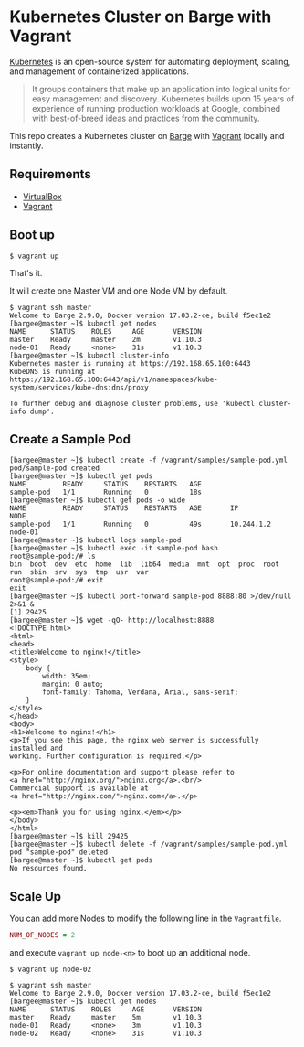 # Kubernetes Cluster on Barge with Vagrant

[Kubernetes](https://kubernetes.io/) is an open-source system for automating deployment, scaling, and management of containerized applications.

> It groups containers that make up an application into logical units for easy management and discovery. Kubernetes builds upon 15 years of experience of running production workloads at Google, combined with best-of-breed ideas and practices from the community.

This repo creates a Kubernetes cluster on [Barge](https://github.com/bargees/barge-os) with [Vagrant](https://www.vagrantup.com/) locally and instantly.

## Requirements

- [VirtualBox](https://www.virtualbox.org/)
- [Vagrant](https://www.vagrantup.com/)

## Boot up

```
$ vagrant up
```

That's it.

It will create one Master VM and one Node VM by default.

```
$ vagrant ssh master
Welcome to Barge 2.9.0, Docker version 17.03.2-ce, build f5ec1e2
[bargee@master ~]$ kubectl get nodes
NAME      STATUS    ROLES     AGE       VERSION
master    Ready     master    2m        v1.10.3
node-01   Ready     <none>    31s       v1.10.3
[bargee@master ~]$ kubectl cluster-info
Kubernetes master is running at https://192.168.65.100:6443
KubeDNS is running at https://192.168.65.100:6443/api/v1/namespaces/kube-system/services/kube-dns:dns/proxy

To further debug and diagnose cluster problems, use 'kubectl cluster-info dump'.
```

## Create a Sample Pod

```
[bargee@master ~]$ kubectl create -f /vagrant/samples/sample-pod.yml
pod/sample-pod created
[bargee@master ~]$ kubectl get pods
NAME         READY     STATUS    RESTARTS   AGE
sample-pod   1/1       Running   0          18s
[bargee@master ~]$ kubectl get pods -o wide
NAME         READY     STATUS    RESTARTS   AGE       IP           NODE
sample-pod   1/1       Running   0          49s       10.244.1.2   node-01
[bargee@master ~]$ kubectl logs sample-pod
[bargee@master ~]$ kubectl exec -it sample-pod bash
root@sample-pod:/# ls
bin  boot  dev  etc  home  lib  lib64  media  mnt  opt  proc  root  run  sbin  srv  sys  tmp  usr  var
root@sample-pod:/# exit
exit
[bargee@master ~]$ kubectl port-forward sample-pod 8888:80 >/dev/null 2>&1 &
[1] 29425
[bargee@master ~]$ wget -qO- http://localhost:8888
<!DOCTYPE html>
<html>
<head>
<title>Welcome to nginx!</title>
<style>
    body {
        width: 35em;
        margin: 0 auto;
        font-family: Tahoma, Verdana, Arial, sans-serif;
    }
</style>
</head>
<body>
<h1>Welcome to nginx!</h1>
<p>If you see this page, the nginx web server is successfully installed and
working. Further configuration is required.</p>

<p>For online documentation and support please refer to
<a href="http://nginx.org/">nginx.org</a>.<br/>
Commercial support is available at
<a href="http://nginx.com/">nginx.com</a>.</p>

<p><em>Thank you for using nginx.</em></p>
</body>
</html>
[bargee@master ~]$ kill 29425
[bargee@master ~]$ kubectl delete -f /vagrant/samples/sample-pod.yml
pod "sample-pod" deleted
[bargee@master ~]$ kubectl get pods
No resources found.
```

## Scale Up

You can add more Nodes to modify the following line in the `Vagrantfile`.

```ruby
NUM_OF_NODES = 2
```

and execute `vagrant up node-<n>` to boot up an additional node.

```
$ vagrant up node-02
```

```
$ vagrant ssh master
Welcome to Barge 2.9.0, Docker version 17.03.2-ce, build f5ec1e2
[bargee@master ~]$ kubectl get nodes
NAME      STATUS    ROLES     AGE       VERSION
master    Ready     master    5m        v1.10.3
node-01   Ready     <none>    3m        v1.10.3
node-02   Ready     <none>    31s       v1.10.3
```
